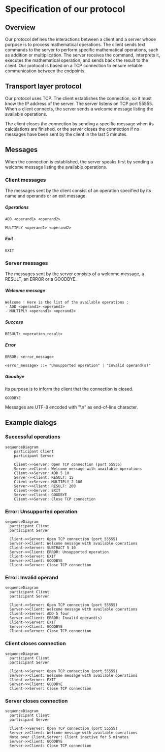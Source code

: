 # Specification of our protocol

## Overview

Our protocol defines the interactions between a client and a server whose purpose is to process mathematical operations. The client sends text commands to the server to perform specific mathematical operations, such as addition or multiplication. The server receives the command, interprets it, executes the mathematical operation, and sends back the result to the client. Our protocol is based on a TCP connection to ensure reliable communication between the endpoints.

## Transport layer protocol

Our protocol uses TCP. The client establishes the connection, so it must know the IP address of the server. The server listens on TCP port 55555. When a client connects, the server sends a welcome message listing the available operations.

The client closes the connection by sending a specific message when its calculations are finished, or the server closes the connection if no messages have been sent by the client in the last 5 minutes.

## Messages

When the connection is established, the server speaks first by sending a welcome message listing the available operations.

### Client messages

The messages sent by the client consist of an operation specified by its name and operands or an exit message. 

##### Operations

```
ADD <operand1> <operand2>
```

```
MULTIPLY <operand1> <operand2>
```

##### Exit

```
EXIT
```

### Server messages

The messages sent by the server consists of a welcome message, a RESULT, an ERROR or a GOODBYE.

##### Welcome message

```
Welcome ! Here is the list of the available operations :
- ADD <operand1> <operand2>
- MULTIPLY <operand1> <operand2>
```

##### Success

```
RESULT: <operation_result>
```

##### Error

```
ERROR: <error_message>
```

```
<error_message> ::= "Unsupported operation" | "Invalid operand(s)"
```

##### Goodbye

Its purpose is to inform the client that the connection is closed.

```
GOODBYE
```

Messages are UTF-8 encoded with "\n" as end-of-line character.

## Example dialogs

### Successful operations

```mermaid
sequenceDiagram
    participant Client
    participant Server

    Client->>Server: Open TCP connection (port 55555)
    Server->>Client: Welcome message with available operations
    Client->>Server: ADD 5 10
    Server->>Client: RESULT: 15
    Client->>Server: MULTIPLY 2 100
    Server->>Client: RESULT: 200
    Client->>Server: EXIT
    Server->>Client: GOODBYE
    Client->>Server: Close TCP connection
```

### Error: Unsupported operation

```mermaid
sequenceDiagram
  participant Client
  participant Server

  Client->>Server: Open TCP connection (port 55555)
  Server->>Client: Welcome message with available operations
  Client->>Server: SUBTRACT 5 10
  Server->>Client: ERROR: Unsupported operation
  Client->>Server: EXIT
  Server->>Client: GOODBYE
  Client->>Server: Close TCP connection
```

### Error: Invalid operand

```mermaid
sequenceDiagram
  participant Client
  participant Server

  Client->>Server: Open TCP connection (port 55555)
  Server->>Client: Welcome message with available operations
  Client->>Server: ADD 5 four
  Server->>Client: ERROR: Invalid operand(s)
  Client->>Server: EXIT
  Server->>Client: GOODBYE
  Client->>Server: Close TCP connection
```

### Client closes connection

```mermaid
sequenceDiagram
  participant Client
  participant Server

  Client->>Server: Open TCP connection (port 55555)
  Server->>Client: Welcome message with available operations
  Client->>Server: EXIT
  Server->>Client: GOODBYE
  Client->>Server: Close TCP connection
```

### Server closes connection

```mermaid
sequenceDiagram
  participant Client
  participant Server

  Client->>Server: Open TCP connection (port 55555)
  Server->>Client: Welcome message with available operations
  Note over Client,Server: Client inactive for 5 minutes
  Server->>Client: GOODBYE
  Server->>Client: Close TCP connection
```
